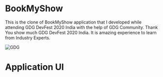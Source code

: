 # BookMyShow

 This is the clone of BookMyShow application that I developed while attending GDG DevFest 2020 India with the help of GDG Community.
 Thank You show much GDG DevFest 2020 India. It is amazing experience to learn from Industry Experts.
 
 ![GDG](https://user-images.githubusercontent.com/36065206/96539609-1ece0500-12b9-11eb-9f9f-54f800733fe0.png)
 
# Application UI


